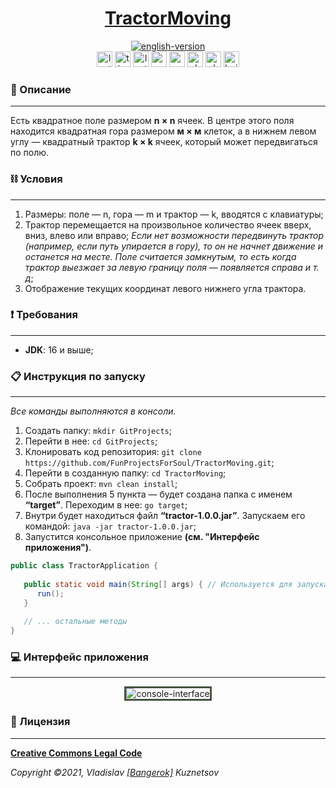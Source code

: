<!--suppress HtmlDeprecatedAttribute -->
<div align="center">
    <h1>
        <a href="https://funprojectsforsoul.github.io/TractorMoving/">TractorMoving</a>
    </h1>
</div>

<div align="center">
    <a href="https://github.com/FunProjectsForSoul/TractorMoving/blob/master/docs/README.md">
        <img alt="english-version" src="https://raw.githubusercontent.com/FunProjectsForSoul/TractorMoving/master/assets/languages/english.png"/>
    </a>
</div>

<div align="center">
    <img src="https://img.shields.io/github/last-commit/FunProjectsForSoul/TractorMoving" height="25" alt="last-commit" />
    <img src="https://wakatime.com/badge/github/FunProjectsForSoul/TractorMoving.svg" height="25" alt="time-with-code" />
    <img src="https://img.shields.io/github/v/release/FunProjectsForSoul/TractorMoving" height="25" alt="last-release" />
    <img src="https://tokei.rs/b1/github/FunProjectsForSoul/TractorMoving?category=code" height="25" alt="code-lines" />
    <img src="https://sonarcloud.io/api/project_badges/measure?project=FunProjectsForSoul_TractorMoving&metric=bugs" height="25" alt="sonar-cloud-bugs" />
    <img src="https://github.com/FunProjectsForSoul/TractorMoving/actions/workflows/check-style.yml/badge.svg" height="25" alt="checking-style" />
    <img src="https://github.com/FunProjectsForSoul/TractorMoving/actions/workflows/sonar.yml/badge.svg" height="25" alt="checking-sonar" />
    <img src="https://github.com/FunProjectsForSoul/TractorMoving/actions/workflows/build.yml/badge.svg" height="25" alt="build" />
</div>

### 📖 Описание
___

Есть квадратное поле размером **n × n** ячеек. В центре этого поля находится квадратная гора размером **м × м** клеток,
а в нижнем левом углу — квадратный трактор **k × k** ячеек, который может передвигаться по полю.

### ⛓ Условия
___

1. Размеры: поле — n, гора — m и трактор — k, вводятся с клавиатуры;
2. Трактор перемещается на произвольное количество ячеек вверх, вниз, влево или вправо;
_Если нет возможности передвинуть трактор (например, если путь упирается в гору), то он не начнет движение и останется 
на месте. Поле считается замкнутым, то есть когда трактор выезжает за левую границу поля — появляется справа и т. д_;
3. Отображение текущих координат левого нижнего угла трактора.

### ❗ Требования
___

* **JDK**: 16 и выше;

### 📋 Инструкция по запуску
___

*Все команды выполняются в консоли.*
1. Создать папку: `mkdir GitProjects`;
2. Перейти в нее: `cd GitProjects`;
3. Клонировать код репозитория: `git clone https://github.com/FunProjectsForSoul/TractorMoving.git`;
4. Перейти в созданную папку: `cd TractorMoving`;
5. Собрать проект: `mvn clean install`;
6. После выполнения 5 пункта — будет создана папка с именем **“target”**. Переходим в нее: `go target`;
7. Внутри будет находиться файл **“tractor-1.0.0.jar”**.
Запускаем его командой: `java -jar tractor-1.0.0.jar`;
8. Запустится консольное приложение **(см. "Интерфейс приложения")**.

```java
public class TractorApplication {
  
   public static void main(String[] args) { // Используется для запуска приложения.
      run();
   }
   
   // ... остальные методы
}
```

### 💻 Интерфейс приложения
___
<div align="center">
   <img style="border: solid #465241;" src="https://raw.githubusercontent.com/FunProjectsForSoul/TractorMoving/master/assets/tractor-moving.gif" alt="console-interface" />
</div>

### 🎫 Лицензия
___

**[Creative Commons Legal Code](https://github.com/Bangerok/TractorMoving/blob/master/LICENSE)**

_Copyright ©2021, Vladislav [[Bangerok]](https://github.com/Bangerok) Kuznetsov_